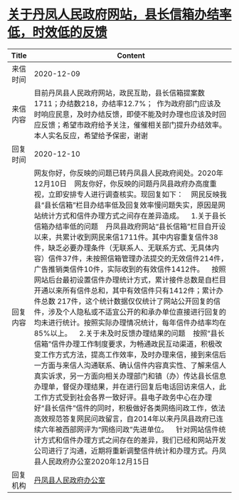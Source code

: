 # <a href="http://www.shangluo.gov.cn/zmhd/ldxxxx.jsp?urltype=leadermail.LeaderMailContentUrl&wbtreeid=1112&leadermailid=6689">关于丹凤人民政府网站，县长信箱办结率低，时效低的反馈</a>
|Title|Content|
|:---:|---|
|来信时间|2020-12-09|
|来信内容|目前丹凤县人民政府网站，政民互助，县长信箱提案数1711；办结数218，办结率12.7%；  作为政府部门应该及时响应民意，及时办结反馈，即使不能及时办理也应该及时回应反馈；希望市政府给予关注，催催相关部门提升办结效率。本人实名反应，希望给予保密，谢谢|
|回复时间|2020-12-10|
|回复内容|网友你好，你反映的问题已转丹凤县人民政府阅处。2020年12月10日    网友你好，你反映的问题丹凤县政府办高度重视，立即安排专人进行调查核实。现回复如下：    网民反映我县“县长信箱”栏目办结率低及回复效率慢问题失实，原因是网站统计方式和信件办理方式之间存在差异造成。    1.关于县长信箱办结率低的问题    丹凤县政府网站“县长信箱”栏目自开设以来，共累计收到网民来信1711件。其中内容重复信件38件，缺乏必要办理条件（无联系人、无联系方式、无具体内容）信件37件，未按照信箱管理办法提交的无效信件214件，广告推销类信件10件，实际收到的有效信件1412件。    按照网站后台最初设置信件办理统计方式，累计接件总数是自栏目开通以来所有信件总和，其中有效信件只有1412件；累计办件总数 217件，这个统计数据仅仅统计了网站公开回复的信件，涉及个人隐私或不适宜公开的和承办单位直接进行回复的均未进行统计。按照实际办理情况统计，每年信件办结率均在85%以上。    2.关于未及时反馈办理结果的问题    按照“县长信箱”信件办理工作制度要求，为畅通政民互动渠道，积极改变工作方式方法，提高工作效率，及时办理来信，接到来信后一方面与来信人沟通联系、确认信件内容真实性、了解来信人真实诉求，另一方面向相关办理部门和镇（办）传达县长信息办理单，督促办理结果，并在进行回复后电话回访来信人，此工作方式受到社会各界一致好评。县电子政务中心在办理好“县长信件”信件的同时，积极做好各类网络问政工作，依法高效规范答复网民问政留言，自2014年以来丹凤县政府已连续六年被西部网评为“网络问政”先进单位。    针对网站信件统计方式和信件办理方式之间存在的差异，我们已经和网站开发公司进行了沟通，近期将重新调整信件统计和办理方式。丹凤县人民政府办公室2020年12月15日|
|回复机构|<a href="../../categories/agencies/丹凤县人民政府办公室.md">丹凤县人民政府办公室</a>|